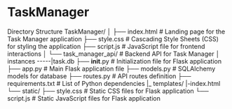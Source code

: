 # TaskManager
Directory Structure
TaskManager/
│
├── index.html           # Landing page for the Task Manager application
├── style.css            # Cascading Style Sheets (CSS) for styling the application
├── script.js            # JavaScript file for frontend interactions
│
└── task_manager_api/    # Backend API for Task Manager
    │ instances
     -----|task.db
    ├── __init__.py      # Initialization file for Flask application
    ├── app.py           # Main Flask application file
    ├── models.py        # SQLAlchemy models for database
    ├── routes.py        # API routes definition
    ├── requirements.txt # List of Python dependencies
    |_ templates/
       |-index.html
    └── static/
        ├── style.css    # Static CSS files for Flask application
        └── script.js    # Static JavaScript files for Flask application

